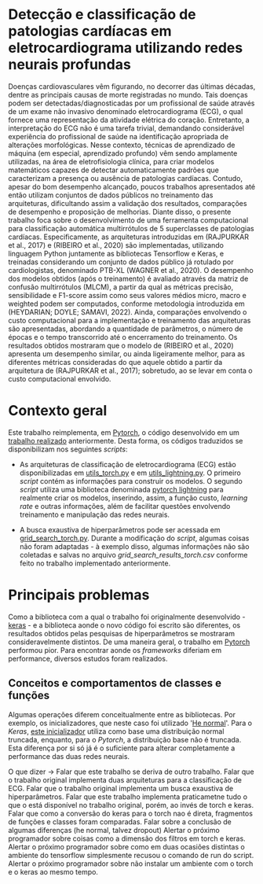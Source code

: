 # Detecção e classificação de patologias cardíacas em eletrocardiograma utilizando redes neurais profundas


Doenças cardiovasculares vêm figurando, no decorrer das últimas décadas, dentre as principais causas de morte registradas no mundo. Tais doenças podem ser detectadas/diagnosticadas por um profissional de saúde através de um exame não invasivo denominado eletrocardiograma (ECG), o qual fornece uma representação da atividade elétrica do coração. Entretanto, a interpretação do ECG não é uma tarefa trivial, demandando considerável experiência do profissional de saúde na identificação apropriada de alterações morfológicas. Nesse contexto, técnicas de aprendizado de máquina (em especial, aprendizado profundo) vêm sendo amplamente utilizadas, na área de eletrofisiologia clínica, para criar modelos matemáticos capazes de detectar automaticamente padrões que caracterizam a presença ou ausência de patologias cardíacas. Contudo, apesar do bom desempenho alcançado, poucos trabalhos apresentados até então utilizam conjuntos de dados públicos no treinamento das arquiteturas, dificultando assim a validação dos resultados, comparações de desempenho e proposição de melhorias. Diante disso, o presente trabalho foca sobre o desenvolvimento de uma ferramenta computacional para classificação automática multirrótulos de 5 superclasses de patologias cardíacas. Especificamente, as arquiteturas introduzidas em (RAJPURKAR et al., 2017) e (RIBEIRO et al., 2020) são implementadas, utilizando linguagem Python juntamente as bibliotecas Tensorflow e Keras, e treinadas considerando um conjunto de dados público já rotulado por cardiologistas, denominado PTB-XL (WAGNER et al., 2020). O desempenho dos modelos obtidos (após o treinamento) é avaliado através da matriz de confusão multirrótulos (MLCM), a partir da qual as métricas precisão, sensibilidade e F1-score assim como seus valores médios micro, macro e weighted podem ser computados, conforme metodologia introduzida em (HEYDARIAN; DOYLE; SAMAVI, 2022). Ainda, comparações envolvendo o custo computacional para a implementação e treinamento das arquiteturas são apresentadas, abordando a quantidade de parâmetros, o número de épocas e o tempo transcorrido até o encerramento do treinamento. Os resultados obtidos mostraram que o modelo de (RIBEIRO et al., 2020) apresenta um desempenho similar, ou ainda ligeiramente melhor, para as diferentes métricas consideradas do que aquele obtido a partir da arquitetura de (RAJPURKAR et al., 2017); sobretudo, ao se levar em conta o custo computacional envolvido.

# Contexto geral


Este trabalho reimplementa, em [Pytorch](https://pytorch.org), o código desenvolvido em um [trabalho realizado](https://github.com/lablapse/ecg_signal_processing.git) anteriormente. Desta forma, os códigos traduzidos se disponibilizam nos seguintes *scripts*:

- As arquiteturas de classificação de eletrocardiograma (ECG) estão disponibilizadas em [utils_torch.py](utils_torch.py) e em [utils_lightning.py](utils_lightning.py). O primeiro *script* contém as informações para construir os modelos. O segundo *script* utiliza uma biblioteca denominada [pytorch lightning](utils_lightning.py) para realmente criar os modelos, inserindo, assim, a função custo, *learning rate* e outras informações, além de facilitar questões envolvendo treinamento e manipulação das redes neurais.

- A busca exaustiva de hiperparâmetros pode ser acessada em [grid_search_torch.py](grid_search_torch.py). Durante a modificação do _script_, algumas coisas não foram adaptadas - à exemplo disso, algumas informações não são coletadas e salvas no arquivo _grid_search_results_torch.csv_ conforme feito no trabalho implementado anteriormente.


# Principais problemas

Como a biblioteca com a qual o trabalho foi originalmente desenvolvido - [keras]([url](https://www.tensorflow.org/guide/keras?hl=pt-br)) - e a biblioteca aonde o novo código foi escrito são diferentes, os resultados obtidos pelas pesquisas de hiperparâmetros se mostraram consideravelmente distintos. De uma maneira geral, o trabalho em [Pytorch](https://pytorch.org) performou pior. Para encontrar aonde os _frameworks_ diferiam em performance, diversos estudos foram realizados.

## Conceitos e comportamentos de classes e funções

Algumas operações diferem conceitualmente entre as bibliotecas. Por exemplo, os inicializadores, que neste caso foi utilizado '[He normal](https://arxiv.org/abs/1502.01852)'. Para o _Keras_, [este inicializador](https://keras.io/api/layers/initializers/) utiliza como base uma distribuição normal truncada, enquanto, para o _Pytorch_, a distribuição base não é truncada. Esta diferença por si só já é o suficiente para alterar completamente a performance das duas redes neurais. 





O que dizer -> Falar que este trabalho se deriva de outro trabalho.
               Falar que o trabalho original implementa duas arquiteturas para a classificação de ECG.
               Falar que o trabalho original implementa um busca exaustiva de hiperparâmetros.
               Falar que este trabalho implementa praticametne tudo o que o está disponível no trabalho original, porém, ao invés de torch e keras.
               Falar que como a conversão do keras para o torch nao é direta, fragmentos de funções e classes foram comparadas.
               Falar sobre a conclusão de algumas diferenças (he normal, talvez dropout)
               Alertar o próximo programador sobre coisas como a dimensão dos filtros em torch e keras.
               Alertar o próximo programador sobre como em duas ocasiões distintas o ambiente do tensorflow simplesmente recusou o comando de run do script.
               Alertar o próximo programador sobre não instalar um ambiente com o torch e o keras ao mesmo tempo.
